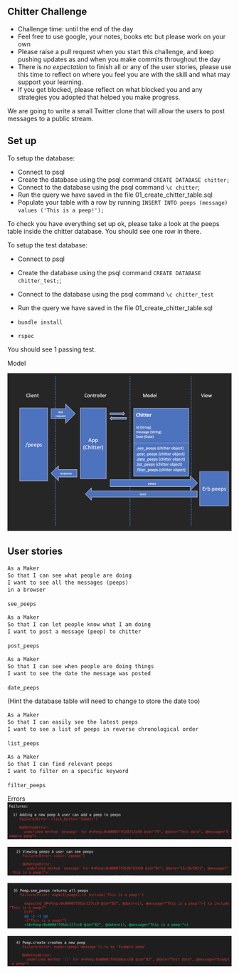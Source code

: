 ## Chitter Challenge

* Challenge time: until the end of the day
* Feel free to use google, your notes, books etc but please work on your own
* Please raise a pull request when you start this challenge, and keep pushing updates as and when you make commits throughout the day
* There is _no expectation_ to finish all or any of the user stories, please use this time to reflect on where you feel you are with the skill and what may support your learning.
* If you get blocked, please reflect on what blocked you and any strategies you adopted that helped you make progress.

We are going to write a small Twitter clone that will allow the users to post messages to a public stream.

## Set up

To setup the database:

* Connect to psql
* Create the database using the psql command `CREATE DATABASE chitter;`
* Connect to the database using the psql command `\c chitter`;
* Run the query we have saved in the file 01_create_chitter_table.sql
* Populate your table with a row by running `INSERT INTO peeps (message) values ('This is a peep!');`

To check you have everything set up ok, please take a look at the peeps table inside the chitter database. You should see one row in there.  

To setup the test database:
* Connect to psql
* Create the database using the psql
command `CREATE DATABASE chitter_test;`;
* Connect to the database using the psql command `\c chitter_test`
* Run the query we have saved in the file 01_create_chitter_table.sql

* `bundle install`
* `rspec`

You should see 1 passing test.

Model

![](images/image123.png)

## User stories

```
As a Maker
So that I can see what people are doing
I want to see all the messages (peeps)
in a browser

see_peeps 

```

```
As a Maker
So that I can let people know what I am doing  
I want to post a message (peep) to chitter

post_peeps

```

```
As a Maker
So that I can see when people are doing things
I want to see the date the message was posted

date_peeps

```
(Hint the database table will need to change to store the date too)

```
As a Maker
So that I can easily see the latest peeps
I want to see a list of peeps in reverse chronological order

list_peeps 

```
```
As a Maker
So that I can find relevant peeps
I want to filter on a specific keyword

filter_peeps
```
Errors 
![](images/image12345.png)

![](images/image1234567.png)

![](images/image1234.png)

![](images/image123456.png)
